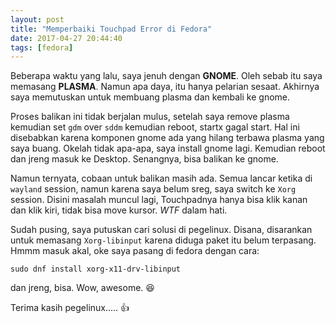 ```yaml
---
layout: post
title: "Memperbaiki Touchpad Error di Fedora"
date: 2017-04-27 20:44:40
tags: [fedora]
---
```


Beberapa waktu yang lalu, saya jenuh dengan **GNOME**. Oleh sebab itu saya memasang **PLASMA**.
Namun apa daya, itu hanya pelarian sesaat. Akhirnya saya memutuskan untuk membuang plasma dan kembali ke gnome.

Proses balikan ini tidak berjalan mulus, setelah saya remove plasma kemudian set `gdm` over `sddm` kemudian reboot, startx gagal start. Hal ini disebabkan karena komponen gnome ada yang hilang terbawa plasma yang saya buang. Okelah tidak apa-apa, saya install gnome lagi. Kemudian reboot dan jreng masuk ke Desktop. Senangnya, bisa balikan ke gnome.

Namun ternyata, cobaan untuk balikan masih ada. Semua lancar ketika di 	`wayland` session, namun karena saya belum sreg, saya switch ke `Xorg` session. Disini masalah muncul lagi, Touchpadnya hanya bisa klik kanan dan klik kiri, tidak bisa move kursor. *WTF* dalam hati.

Sudah pusing, saya putuskan cari solusi di pegelinux. Disana, disarankan untuk memasang `Xorg-libinput` karena diduga paket itu belum terpasang. Hmmm masuk akal, oke saya pasang di fedora dengan cara:
```shell
sudo dnf install xorg-x11-drv-libinput
```

dan jreng, bisa. Wow, awesome. :laughing:

Terima kasih pegelinux..... :+1:

